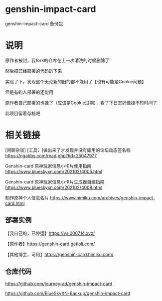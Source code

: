 # genshin-impact-card
genshin-impact-card 备份包

# 说明
原作者被封，我fork的仓库在上一次清洗的时候删除了

然后把已经部署的代码趴下来

实验了下，发现这个无论新的旧的都不能用了【也有可能是Cookie问题】

但是有的人部署的还能用

原作者自己部署的也挂了（应该是Cookie过期），看了下日志好像挂不短时间了

此项目留着存档吧

# 相关链接

[闲聊杂谈] [工具氵]做出来了才发现并没有卵用的论坛动态签名档
https://ngabbs.com/read.php?tid=25047977


Genshin-card 原神玩家信息小卡片使用指南
https://www.blueskyxn.com/202102/4005.html


Genshin-card 原神玩家信息小卡片生成器自建指南
https://www.blueskyxn.com/202102/4008.html

制作原神个人信息名片
https://www.himiku.com/archives/genshin-impact-card.html

## 部署实例
【我自己的，已停运】https://ys.000714.xyz/

【原作者】https://genshin-card.getloli.com/

【其他博主，可用】https://genshin-card.himiku.com/

## 仓库代码
https://github.com/journey-ad/genshin-impact-card

https://github.com/BlueSkyXN-Backup/genshin-impact-card

